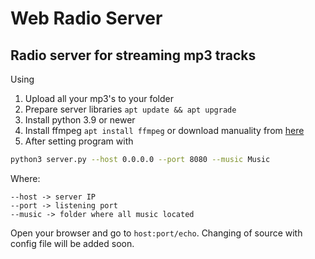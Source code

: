 # Web Radio Server
## Radio server for streaming mp3 tracks

Using
1. Upload all your mp3's to your folder
2. Prepare server libraries ```apt update && apt upgrade```
3. Install python 3.9 or newer
4. Install ffmpeg ```apt install ffmpeg``` or download manuality from [here](https://www.ffmpeg.org/)
5. After setting program with
```bash
python3 server.py --host 0.0.0.0 --port 8080 --music Music
```
Where:
```
--host -> server IP
--port -> listening port
--music -> folder where all music located
```
Open your browser and go to ```host:port/echo```. Changing of source with config file will be added soon.
